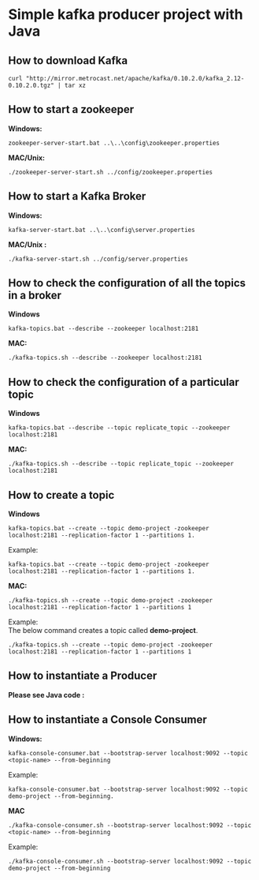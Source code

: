 # Simple  kafka producer project with Java 

## How to download Kafka 

```
curl "http://mirror.metrocast.net/apache/kafka/0.10.2.0/kafka_2.12-0.10.2.0.tgz" | tar xz
```

## How to start a zookeeper 

**Windows:**

```
zookeeper-server-start.bat ..\..\config\zookeeper.properties
```

**MAC/Unix:**

```
./zookeeper-server-start.sh ../config/zookeeper.properties
```
## How to start a Kafka Broker 

**Windows:**

```
kafka-server-start.bat ..\..\config\server.properties
```

**MAC/Unix :**

```
./kafka-server-start.sh ../config/server.properties
```

## How to check the configuration of all the topics in a broker 
**Windows**

```
kafka-topics.bat --describe --zookeeper localhost:2181
```

**MAC:**
```
./kafka-topics.sh --describe --zookeeper localhost:2181
```

## How to check the configuration of a particular topic
**Windows**

```
kafka-topics.bat --describe --topic replicate_topic --zookeeper localhost:2181
```
**MAC:**  
```
./kafka-topics.sh --describe --topic replicate_topic --zookeeper localhost:2181
```

## How to create a topic 
**Windows**
```
kafka-topics.bat --create --topic demo-project -zookeeper localhost:2181 --replication-factor 1 --partitions 1.
```
Example:  

```
kafka-topics.bat --create --topic demo-project -zookeeper localhost:2181 --replication-factor 1 --partitions 1.
```

**MAC:**  
```
./kafka-topics.sh --create --topic demo-project -zookeeper localhost:2181 --replication-factor 1 --partitions 1

```

Example:  
The below command creates a topic called **demo-project**.
```
./kafka-topics.sh --create --topic demo-project -zookeeper localhost:2181 --replication-factor 1 --partitions 1
```

## How to instantiate a  Producer

**Please see Java code :**


## How to instantiate a Console Consumer

**Windows:**
```
kafka-console-consumer.bat --bootstrap-server localhost:9092 --topic <topic-name> --from-beginning
```

Example:  
```
kafka-console-consumer.bat --bootstrap-server localhost:9092 --topic demo-project --from-beginning.

```

**MAC**  
```
./kafka-console-consumer.sh --bootstrap-server localhost:9092 --topic <topic-name> --from-beginning
```

Example:  
```
./kafka-console-consumer.sh --bootstrap-server localhost:9092 --topic demo-project --from-beginning
```





